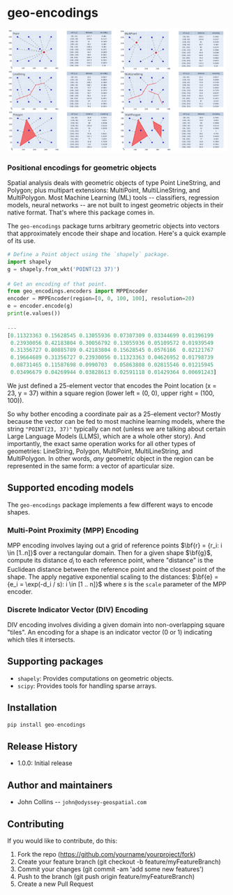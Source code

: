 
# geo-encodings

![Multi-Point Proximity encodings for all shape types](https://github.com/odyssey-geospatial/geo-encodings/raw/main/images/mpp-encodings-6.jpg)

### Positional encodings for geometric objects
	
Spatial analysis deals with
geometric objects of type Point LineString, and Polygon; 
plus multipart extensions: MultiPoint, 
MultiLineString, and MultiPolygon. 
Most Machine Learning (ML) tools --
classifiers, regression models, neural networks -- 
are not built to ingest geometric objects 
in their native format. That's where this package comes in.

The `geo-encodings` package turns 
arbitrary geometric objects into vectors that approximately encode
their shape and location.
Here's a quick example of its use.

```python
# Define a Point object using the `shapely` package.
import shapely
g = shapely.from_wkt('POINT(23 37)')

# Get an encoding of that point.
from geo_encodings.encoders import MPPEncoder
encoder = MPPEncoder(region=[0, 0, 100, 100], resolution=20)
e = encoder.encode(g)
print(e.values())

---
[0.11323363 0.15628545 0.13055936 0.07307309 0.03344699 0.01396199
 0.23930056 0.42183804 0.30056792 0.13055936 0.05109572 0.01939549
 0.31356727 0.80885789 0.42183804 0.15628545 0.0576166  0.02121767
 0.19664689 0.31356727 0.23930056 0.11323363 0.04626952 0.01798739
 0.08731465 0.11587698 0.0990703  0.05863808 0.02815546 0.01215945
 0.03496679 0.04269944 0.03828613 0.02591118 0.01429364 0.00691243]
```

We just defined a 25-element vector that encodes the Point location
(x = 23, y = 37) within a square region (lower left = (0, 0), 
upper right = (100, 100)).

So why bother encoding a coordinate pair as a 25-element vector?
Mostly because the vector can be fed to most machine learning models,
where the string `"POINT(23, 37)"` typically can not
(unless we are talking about certain Large Language Models (LLMS), 
which are a whole other story).
And importantly, the exact same operation works for all other types of geometries: 
LineString, Polygon, MultiPoint, MultiLineString, and MultiPolygon.
In other words, *any* geometric object in the region can be represented 
in the same form: a vector of aparticular size.

## Supported encoding models

The `geo-encodings` package implements a few different ways to encode shapes.

### Multi-Point Proximity (MPP) Encoding

MPP encoding involves laying out a grid of reference points 
$\bf{r} = {r_i: i \in [1..n]}$
over a rectangular domain.
Then for a given shape $\bf{g}$, compute its distance $d_i$ to each reference point, 
where "distance" is the Euclidean distance between the reference point and the closest point of the shape. 
The apply negative exponential scaling to the distances:
$\bf{e} = {e_i = \exp(-d_i / s): i \in [1 .. n]}$
where $s$ is the `scale` parameter of the MPP encoder.

### Discrete Indicator Vector (DIV) Encoding

DIV encoding involves dividing a given domain into non-overlapping square "tiles".
An encoding for a shape is an indicator vector (0 or 1) indicating which tiles 
it intersects.  

## Supporting packages

* `shapely`: Provides computations on geometric objects.
* `scipy`: Provides tools for handling sparse arrays.

## Installation

```python
pip install geo-encodings
```

## Release History

* 1.0.0: Initial release

## Author and maintainers

* John Collins -- `john@odyssey-geospatial.com`

## Contributing

If you would like to contribute, do this: 
1. Fork the repo (https://github.com/yourname/yourproject/fork)
2. Create your feature branch (git checkout -b feature/myFeatureBranch)
3. Commit your changes (git commit -am 'add some new features')
4. Push to the branch (git push origin feature/myFeatureBranch)
5. Create a new Pull Request
